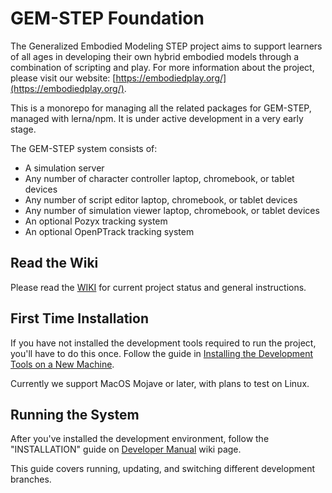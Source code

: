 # GEM-STEP Foundation

The Generalized Embodied Modeling STEP project aims to support learners of all ages in developing their own hybrid embodied models through a combination of scripting and play.  For more information about the project, please visit our website: [https://embodiedplay.org/](https://embodiedplay.org/).

This is a monorepo for managing all the related packages for GEM-STEP, managed with lerna/npm. It is under active development in a very early stage.

The GEM-STEP system consists of:

* A simulation server
* Any number of character controller laptop, chromebook, or tablet devices
* Any number of script editor laptop, chromebook, or tablet devices
* Any number of simulation viewer laptop, chromebook, or tablet devices
* An optional Pozyx tracking system
* An optional OpenPTrack tracking system


## Read the Wiki

Please read the [WIKI](../../wiki) for current project status and general instructions.

## First Time Installation

If you have not installed the development tools required to run the project, you'll have to do this once. Follow the guide in [Installing the Development Tools on a New Machine](../../wiki/Install-Development-Tools). 

Currently we support MacOS Mojave or later, with plans to test on Linux.

## Running the System

After you've installed the development environment, follow the "INSTALLATION" guide on [Developer Manual](../../wiki/Developer-Manual-Index) wiki page.

This guide covers running, updating, and switching different development branches.






